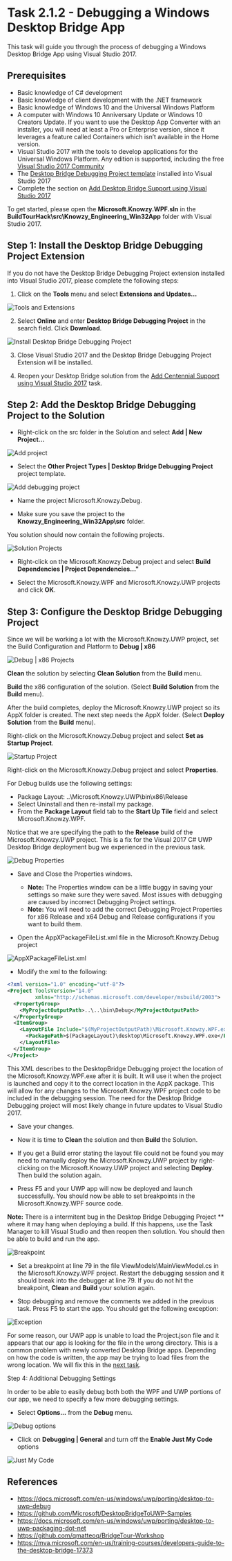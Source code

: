 # Task 2.1.2 - Debugging a Windows Desktop Bridge App

This task will guide you through the process of debugging a Windows Desktop Bridge App using Visual Studio 2017. 

## Prerequisites 

* Basic knowledge of C# development
* Basic knowledge of client development with the .NET framework
* Basic knowledge of Windows 10 and the Universal Windows Platform
* A computer with Windows 10 Anniversary Update or Windows 10 Creators Update. If you want to use the Desktop App Converter with an installer, you will need at least a Pro or Enterprise version, since it leverages a feature called Containers which isn’t available in the Home version.
* Visual Studio 2017 with the tools to develop applications for the Universal Windows Platform. Any edition is supported, including the free [Visual Studio 2017 Community](https://www.visualstudio.com/vs/community/)
* The [Desktop Bridge Debugging Project template](https://marketplace.visualstudio.com/items?itemName=VisualStudioProductTeam.DesktoptoUWPPackagingProject) installed into Visual Studio 2017
* Complete the section on [Add Desktop Bridge Support using Visual Studio 2017](211_Centennial.md)

To get started, please open the **Microsoft.Knowzy.WPF.sln** in the **BuildTourHack\src\Knowzy_Engineering_Win32App** folder with Visual Studio 2017.

## Step 1: Install the Desktop Bridge Debugging Project Extension

If you do not have the Desktop Bridge Debugging Project extension installed into Visual Studio 2017, please complete the following steps:

1. Click on the **Tools** menu and select **Extensions and Updates...**

![Tools and Extensions](images/212-extensions.png)

2. Select **Online** and enter **Desktop Bridge Debugging Project** in the search field. Click **Download**.

![Install Desktop Bridge Debugging Project](images/212-install-debugging-project.png)

3. Close Visual Studio 2017 and the Desktop Bridge Debugging Project Extension will be installed.

4. Reopen your Desktop Bridge solution from the [Add Centennial Support using Visual Studio 2017](211_Centennial.md) task.

## Step 2: Add the Desktop Bridge Debugging Project to the Solution

* Right-click on the src folder in the Solution and select **Add | New Project...**

![Add project](images/212-add-project.png)

* Select the **Other Project Types | Desktop Bridge Debugging Project** project template. 

![Add debugging project](images/212-new-debugging-project.png)

* Name the project Microsoft.Knowzy.Debug.

* Make sure you save the project to the **Knowzy_Engineering_Win32App\src** folder.


You solution should now contain the following projects.

![Solution Projects](images/212-solution-projects.png)

* Right-click on the Microsoft.Knowzy.Debug project and select **Build Dependencies | Project Dependencies..."**

* Select the Microsoft.Knowzy.WPF and Microsoft.Knowzy.UWP projects and click **OK**.

## Step 3: Configure the Desktop Bridge Debugging Project

Since we will be working a lot with the Microsoft.Knowzy.UWP project, set the Build Configuration and Platform to **Debug | x86**

![Debug | x86 Projects](images/212-debug-x86.png)

**Clean** the solution by selecting **Clean Solution** from the **Build** menu.

**Build** the x86 configuration of the solution. (Select **Build Solution** from the **Build** menu).

After the build completes, deploy the Microsoft.Knowzy.UWP project so its AppX folder is created. The next step needs the AppX folder.
(Select **Deploy Solution** from the **Build** menu).

Right-click on the Microsoft.Knowzy.Debug project and select **Set as Startup Project**. 

![Startup Project](images/212-startup-project.png)

Right-click on the Microsoft.Knowzy.Debug project and select **Properties**. 

For Debug builds use the following settings:

* Package Layout: ..\Microsoft.Knowzy.UWP\bin\x86\Release
* Select Uninstall and then re-install my package.
* From the **Package Layout** field tab to the **Start Up Tile** field and select Microsoft.Knowzy.WPF.

Notice that we are specifying the path to the **Release** build of the Microsoft.Knowzy.UWP project. This is a fix for the
Visual 2017 C# UWP Desktop Bridge deployment bug we experienced in the previous task.

![Debug Properties](images/212-debug-properties.png)


* Save and Close the Properties windows. 
	* **Note:** The Properties window can be a little buggy in saving your settings so make sure they were saved. Most issues with debugging are caused by
incorrect Debugging Project settings.
	* **Note:** You will need to add the correct Debugging Project Properties for x86 Release and x64 Debug and Release configurations if you want to build them.


* Open the AppXPackageFileList.xml file in the Microsoft.Knowzy.Debug project

![AppXPackageFileList.xml](images/212-appxpackagefilelist.png)

* Modify the xml to the following:

```xml
<?xml version="1.0" encoding="utf-8"?>
<Project ToolsVersion="14.0"
         xmlns="http://schemas.microsoft.com/developer/msbuild/2003">
  <PropertyGroup>
    <MyProjectOutputPath>..\..\bin\Debug</MyProjectOutputPath>
  </PropertyGroup>
  <ItemGroup>
    <LayoutFile Include="$(MyProjectOutputPath)\Microsoft.Knowzy.WPF.exe">
      <PackagePath>$(PackageLayout)\desktop\Microsoft.Knowzy.WPF.exe</PackagePath>
    </LayoutFile>
  </ItemGroup>
</Project>
```

This XML describes to the DesktopBridge Debugging project the location of the Microsoft.Knowzy.WPF.exe after it is built. It will use it when the project is launched and copy it to the correct location in the AppX package.
This will allow for any changes to the Microsoft.Knowzy.WPF project code to be included in the debugging session. The need for the Desktop Bridge Debugging project will most likely change in future updates to Visual Studio 2017.

* Save your changes. 

* Now it is time to **Clean** the solution and then **Build** the Solution.

* If you get a Build error stating the layout file could not be found you may need to manually deploy the Microsoft.Knowzy.UWP project by right-clicking on the Microsoft.Knowzy.UWP project and selecting **Deploy**. 
Then build the solution again.

* Press F5 and your UWP app will now be deployed and launch successfully. You should now be able to set breakpoints in the Microsoft.Knowzy.WPF source code.

**Note:** There is a intermitent bug in the Desktop Bridge Debugging Project ** where it may hang when deploying a build. If this happens, use the Task Manager to kill Visual Studio and then reopen then solution. 
You should then be able to build and run the app.

![Breakpoint](images/212-breakpoint.png)

* Set a breakpoint at line 79 in the file ViewModels\MainViewModel.cs in the Microsoft.Knowzy.WPF project. Restart the debugging session and it should break into the debugger at line 79. If you do not hit the breakpoint, 
**Clean** and **Build** your solution again.

* Stop debugging and remove the comments we added in the previous task. Press F5 to start the app. You should get the following exception:

![Exception](images/212-exception.png)

For some reason, our UWP app is unable to load the Project.json file and it appears that our app is looking for the file in the wrong directory. This is a common problem with newly converted Desktop Bridge apps.
Depending on how the code is written, the app may be trying to load files from the wrong location. We will fix this in the [next task](213_AddUwp.md).

Step 4: Additional Debugging Settings

In order to be able to easily debug both both the WPF and UWP portions of our app, we need to specify a few more debugging settings.

* Select **Options...** from the **Debug** menu.

![Debug options](images/212-debug-options.png)

* Click on **Debugging | General** and turn off the **Enable Just My Code** options

![Just My Code](images/212-just-my-code.png)


## References
* https://docs.microsoft.com/en-us/windows/uwp/porting/desktop-to-uwp-debug
* https://github.com/Microsoft/DesktopBridgeToUWP-Samples 
* https://docs.microsoft.com/en-us/windows/uwp/porting/desktop-to-uwp-packaging-dot-net 
* https://github.com/qmatteoq/BridgeTour-Workshop
* https://mva.microsoft.com/en-us/training-courses/developers-guide-to-the-desktop-bridge-17373
